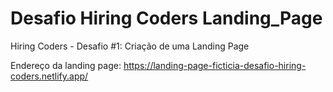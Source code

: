 # Desafio Hiring Coders Landing_Page

Hiring Coders - Desafio #1: Criação de uma Landing Page

Endereço da landing page: https://landing-page-ficticia-desafio-hiring-coders.netlify.app/
